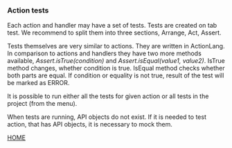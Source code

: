 ### Action tests

Each action and handler may have a set of tests. Tests are created on
tab test. We recommend to split them into three sections, Arrange, Act,
Assert.

Tests themselves are very similar to actions. They are written in
ActionLang. In comparison to actions and handlers they have two more
methods available, _Assert.isTrue(condition)_ and
_Assert.isEqual(value1, value2)_. IsTrue method changes, whether
condition is true. IsEqual method checks whether both parts are equal.
If condition or equality is not true, result of the test will be marked
as ERROR.

It is possible to run either all the tests for given action or all tests
in the project (from the menu).

When tests are running, API objects do not exist. If it is needed to
test action, that has API objects, it is necessary to mock them.

[HOME](1index.md)
